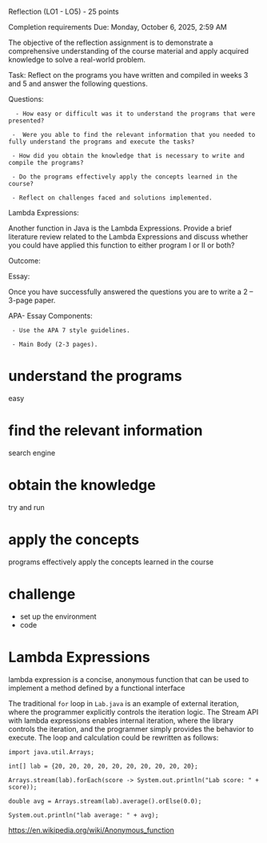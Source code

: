 Reflection (LO1 - LO5) - 25 points

Completion requirements
Due: Monday, October 6, 2025, 2:59 AM

The objective of the reflection assignment is to demonstrate a comprehensive understanding of the course material and apply acquired knowledge to solve a real-world problem.

Task:
Reflect on the programs you have written and compiled in weeks 3 and 5 and answer the following questions.

Questions:

      - How easy or difficult was it to understand the programs that were presented?

     -  Were you able to find the relevant information that you needed to fully understand the programs and execute the tasks?

     - How did you obtain the knowledge that is necessary to write and compile the programs?

     - Do the programs effectively apply the concepts learned in the course?

     - Reflect on challenges faced and solutions implemented.

Lambda Expressions:

Another function in Java is the Lambda Expressions.   Provide a brief literature review related to the Lambda Expressions and discuss whether you could have applied this function to either program I or II or both?

Outcome:

Essay:

Once you have successfully answered the questions you are to write a 2 – 3-page paper.

APA- Essay Components:

     - Use the APA 7 style guidelines.

     - Main Body (2-3 pages).


# understand the programs

easy

# find the relevant information

search engine

# obtain the knowledge

try and run

# apply the concepts

programs effectively apply the concepts learned in the course

# challenge

- set up the environment
- code

# Lambda Expressions

lambda expression is a concise, anonymous function that can be used to implement a method defined by a functional interface

The traditional `for` loop in `Lab.java` is an example of external iteration, where the programmer explicitly controls the iteration logic. The Stream API with lambda expressions enables internal iteration, where the library controls the iteration, and the programmer simply provides the behavior to execute. The loop and calculation could be rewritten as follows:

```
import java.util.Arrays;

int[] lab = {20, 20, 20, 20, 20, 20, 20, 20, 20, 20};

Arrays.stream(lab).forEach(score -> System.out.println("Lab score: " + score));

double avg = Arrays.stream(lab).average().orElse(0.0);

System.out.println("lab average: " + avg);
```

https://en.wikipedia.org/wiki/Anonymous_function
